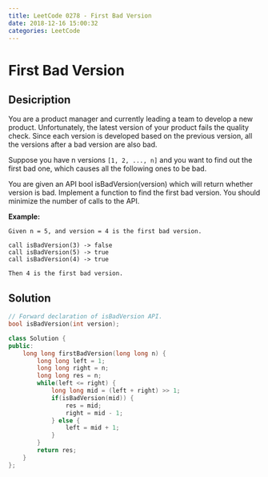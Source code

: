 ```yaml
---
title: LeetCode 0278 - First Bad Version
date: 2018-12-16 15:00:32
categories: LeetCode
---
```

# First Bad Version

<!--more-->

## Desicription

You are a product manager and currently leading a team to develop a new product. Unfortunately, the latest version of your product fails the quality check. Since each version is developed based on the previous version, all the versions after a bad version are also bad.

Suppose you have n versions `[1, 2, ..., n]` and you want to find out the first bad one, which causes all the following ones to be bad.

You are given an API bool isBadVersion(version) which will return whether version is bad. Implement a function to find the first bad version. You should minimize the number of calls to the API.

**Example:**

```
Given n = 5, and version = 4 is the first bad version.

call isBadVersion(3) -> false
call isBadVersion(5) -> true
call isBadVersion(4) -> true

Then 4 is the first bad version. 
```

## Solution

```cpp
// Forward declaration of isBadVersion API.
bool isBadVersion(int version);

class Solution {
public:
    long long firstBadVersion(long long n) {
        long long left = 1;
        long long right = n;
        long long res = n;
        while(left <= right) {
            long long mid = (left + right) >> 1;
            if(isBadVersion(mid)) {
                res = mid;
                right = mid - 1;
            } else {
                left = mid + 1;
            }
        }
        return res;
    }
};
```